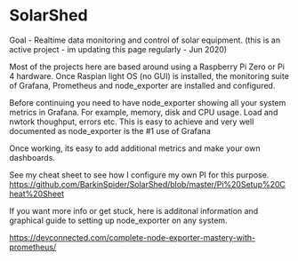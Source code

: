 # SolarShed
Goal - Realtime data monitoring and control of solar equipment.
(this is an active project - im updating this page regularly - Jun 2020)

Most of the projects here are based around using a Raspberry Pi Zero or Pi 4 hardware.
Once Raspian light OS (no GUI) is installed, the monitoring suite of
Grafana, Prometheus and node_exporter are installed and configured.

Before continuing you need to have node_exporter showing all your system metrics in Grafana.
For example, memory, disk and CPU usage. Load and nwtork thoughput, errors etc.
This is easy to achieve and very well documented as node_exporter is the #1 use of Grafana

Once working, its easy to add additional metrics and make your own dashboards.

See my cheat sheet to see how I configure my own PI for this purpose.
https://github.com/BarkinSpider/SolarShed/blob/master/Pi%20Setup%20Cheat%20Sheet

If you want more info or get stuck, here is additonal information and graphical 
guide to setting up node_exporter on any system.

https://devconnected.com/complete-node-exporter-mastery-with-prometheus/

